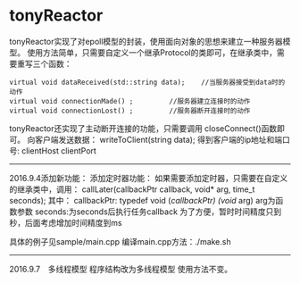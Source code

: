 # tonyReactor

tonyReactor实现了对epoll模型的封装，使用面向对象的思想来建立一种服务器模型。
使用方法简单，只需要自定义一个继承Protocol的类即可，在继承类中，需要重写三个函数：
```
virtual void dataReceived(std::string data);	//当服务器接受到data时的动作
virtual void connectionMade() ;			//服务器建立连接时的动作
virtual void connectionLost() ;			//服务器断开连接时的动作
```

tonyReactor还实现了主动断开连接的功能，只需要调用
closeConnect()函数即可。
向客户端发送数据：
writeToClient(string data);
得到客户端的ip地址和端口号:
clientHost
clientPort


************************************
2016.9.4添加新功能：
添加定时器功能：
如果需要添加定时器，只需要在自定义的继承类中，调用：
callLater(callbackPtr callback, void* arg, time_t seconds);
其中：
callbackPtr:   typedef void (*callbackPtr) (void* arg)
arg为函数参数
seconds:为seconds后执行任务callback
为了方便，暂时时间精度只到秒，后面考虑增加时间精度到ms


具体的例子见sample/main.cpp
编译main.cpp方法：./make.sh

************************************
2016.9.7　多线程模型
程序结构改为多线程模型
    使用方法不变。
　　

